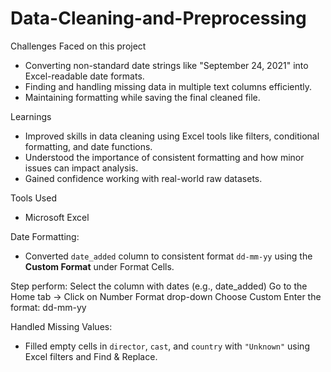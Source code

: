 # Data-Cleaning-and-Preprocessing

Challenges Faced on this project
- Converting non-standard date strings like "September 24, 2021" into Excel-readable date formats.
- Finding and handling missing data in multiple text columns efficiently.
- Maintaining formatting while saving the final cleaned file.

Learnings
- Improved skills in data cleaning using Excel tools like filters, conditional formatting, and date functions.
- Understood the importance of consistent formatting and how minor issues can impact analysis.
- Gained confidence working with real-world raw datasets.

Tools Used
- Microsoft Excel

Date Formatting:
   - Converted `date_added` column to consistent format `dd-mm-yy` using the **Custom Format** under Format Cells.
  
Step perform:
Select the column with dates (e.g., date_added)
Go to the Home tab → Click on Number Format drop-down
Choose Custom
Enter the format: dd-mm-yy

Handled Missing Values:
   - Filled empty cells in `director`, `cast`, and `country` with `"Unknown"` using Excel filters and Find & Replace.


